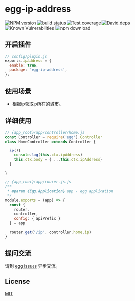 # egg-ip-address

[![NPM version][npm-image]][npm-url]
[![build status][travis-image]][travis-url]
[![Test coverage][codecov-image]][codecov-url]
[![David deps][david-image]][david-url]
[![Known Vulnerabilities][snyk-image]][snyk-url]
[![npm download][download-image]][download-url]

[npm-image]: https://img.shields.io/npm/v/egg-ip-address.svg?style=flat-square
[npm-url]: https://npmjs.org/package/egg-ip-address
[travis-image]: https://img.shields.io/travis/eggjs/egg-ip-address.svg?style=flat-square
[travis-url]: https://travis-ci.org/eggjs/egg-ip-address
[codecov-image]: https://img.shields.io/codecov/c/github/eggjs/egg-ip-address.svg?style=flat-square
[codecov-url]: https://codecov.io/github/eggjs/egg-ip-address?branch=master
[david-image]: https://img.shields.io/david/eggjs/egg-ip-address.svg?style=flat-square
[david-url]: https://david-dm.org/eggjs/egg-ip-address
[snyk-image]: https://snyk.io/test/npm/egg-ip-address/badge.svg?style=flat-square
[snyk-url]: https://snyk.io/test/npm/egg-ip-address
[download-image]: https://img.shields.io/npm/dm/egg-ip-address.svg?style=flat-square
[download-url]: https://npmjs.org/package/egg-ip-address

<!--
Description here.
-->

## 开启插件

```js
// config/plugin.js
exports.ipAddress = {
  enable: true,
  package: 'egg-ip-address',
};
```

## 使用场景

- 根据ip获取ip所在的城市。

## 详细使用


```js
// {app_root}/app/controller/home.js
const Controller = require('egg').Controller
class HomeController extends Controller {

  ip(){
    console.log(this.ctx.ipAddress)
    this.ctx.body = { ...this.ctx.ipAddress}
  }

}
```

```js
// {app_root}/app/router.js.js
/**
 * @param {Egg.Application} app - egg application
 */
module.exports = (app) => {
  const {
    router,
    controller,
    config: { apiPrefix }
  } = app

  router.get('/ip', controller.home.ip)
}

```
## 提问交流

请到 [egg issues](https://github.com/XXllXX/egg/issues) 异步交流。

## License

[MIT](LICENSE)
